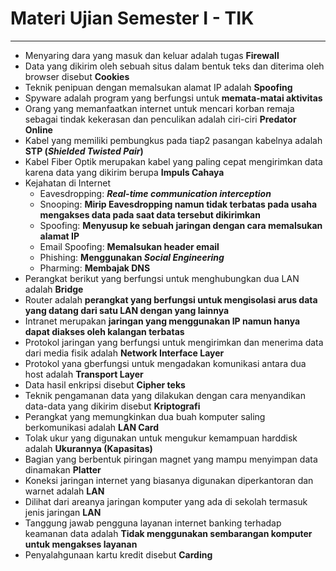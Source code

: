 # Materi Ujian Semester I - TIK
---

- Menyaring dara yang masuk dan keluar adalah tugas **Firewall**
- Data yang dikirim oleh sebuah situs dalam bentuk teks dan diterima oleh browser disebut **Cookies**
- Teknik penipuan dengan memalsukan alamat IP adalah **Spoofing**
- Spyware adalah program yang berfungsi untuk **memata-matai aktivitas**
- Orang yang memanfaatkan internet untuk mencari korban remaja sebagai tindak kekerasan dan penculikan adalah ciri-ciri **Predator Online**
- Kabel yang memiliki pembungkus pada tiap2 pasangan kabelnya adalah **STP (*Shielded Twisted Pair*)**
- Kabel Fiber Optik merupakan kabel yang paling cepat mengirimkan data karena data yang dikirim berupa **Impuls Cahaya**
- Kejahatan di Internet
  - Eavesdropping: ***Real-time communication interception***
  - Snooping: **Mirip Eavesdropping namun tidak terbatas pada usaha mengakses data pada saat data tersebut dikirimkan**
  - Spoofing: **Menyusup ke sebuah jaringan dengan cara memalsukan alamat IP**
  - Email Spoofing: **Memalsukan header email**
  - Phishing: **Menggunakan *Social Engineering***
  - Pharming: **Membajak DNS**
- Perangkat berikut yang berfungsi untuk menghubungkan dua LAN adalah **Bridge**
- Router adalah **perangkat yang berfungsi untuk mengisolasi arus data yang datang dari satu LAN dengan yang lainnya**
- Intranet merupakan **jaringan yang menggunakan IP namun hanya dapat diakses oleh kalangan terbatas**
- Protokol jaringan yang berfungsi untuk mengirimkan dan menerima data dari media fisik adalah **Network Interface Layer**
- Protokol yana gberfungsi untuk mengadakan komunikasi antara dua host adalah **Transport Layer**
- Data hasil enkripsi disebut **Cipher teks**
- Teknik pengamanan data yang dilakukan dengan cara menyandikan data-data yang dikirim disebut **Kriptografi**
- Perangkat yang memungkinkan dua buah komputer saling berkomunikasi adalah **LAN Card**
- Tolak ukur yang digunakan untuk mengukur kemampuan harddisk adalah **Ukurannya (Kapasitas)**
- Bagian yang berbentuk piringan magnet yang mampu menyimpan data dinamakan **Platter**
- Koneksi jaringan internet yang biasanya digunakan diperkantoran dan warnet adalah **LAN**
- Dilihat dari areanya jaringan komputer yang ada di sekolah termasuk jenis jaringan **LAN**
- Tanggung jawab pengguna layanan internet banking terhadap keamanan data adalah **Tidak menggunakan sembarangan komputer untuk mengakses layanan**
- Penyalahgunaan kartu kredit disebut **Carding**